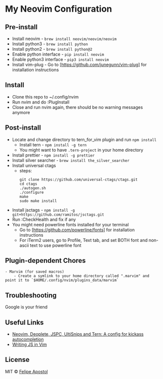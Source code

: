 # My Neovim Configuration

## Pre-install

- Install neovim - `brew install neovim/neovim/neovim`
- Install python3 - `brew install python`
- Install python2 - `brew install python@2`
- Enable python interface - `pip install neovim`
- Enable python3 interface - `pip3 install neovim`
- Install vim-plug - Go to [https://github.com/junegunn/vim-plug] for installation instructions

## Install

- Clone this repo to ~/.config/nvim
- Run nvim and do :PlugInstall
- Close and run nvim again, there should be no warning messages anymore

## Post-install

- Locate and change directory to tern_for_vim plugin and run `npm install`
  - Install tern - `npm install -g tern`
  - You might want to have `.tern-project` in your home directory
- Install prettier - `npm install -g prettier`
- Install silver searcher - `brew install the_silver_searcher`
- Install universal ctags
  - steps:
      ```
      git clone https://github.com/universal-ctags/ctags.git
      cd ctags
      ./autogen.sh 
      ./configure
      make
      sudo make install
      ```
- Install jsctags - `npm install -g git+https://github.com/ramitos/jsctags.git`
- Run :CheckHealth and fix if any
- You might need powerline fonts installed for your terminal
  - Go to [https://github.com/powerline/fonts] for installation instructions
  - For iTerm2 users, go to Profile, Text tab, and set BOTH font and non-ascii text to use powerline font

## Plugin-dependent Chores
    - Marvim (for saved macros)
        - Create a symlink to your home directory called ".marvim" and point it to `$HOME/.config/nvim/plugins_data/marvim`

## Troubleshooting

Google is your friend

## Useful Links

- [Neovim, Deoplete, JSPC, UltiSnips and Tern: A config for kickass autocompletion](https://www.gregjs.com/vim/2016/neovim-deoplete-jspc-ultisnips-and-tern-a-config-for-kickass-autocompletion/)
- [Writing JS in Vim](https://medium.com/@alexlafroscia/writing-js-in-vim-4c971a95fd49)

## License

MIT © [Felipe Apostol](https://github.com/flipjs)
